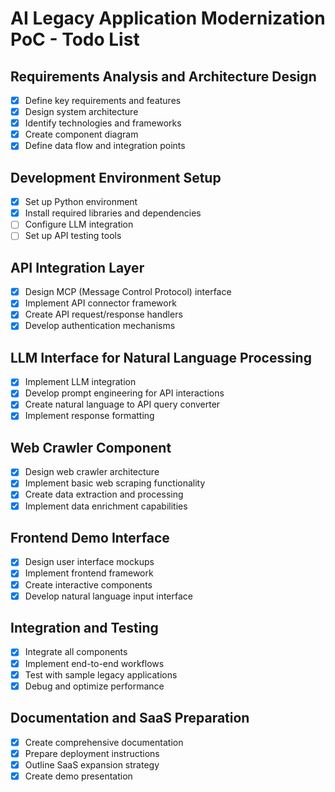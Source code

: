 # AI Legacy Application Modernization PoC - Todo List

## Requirements Analysis and Architecture Design
- [x] Define key requirements and features
- [x] Design system architecture
- [x] Identify technologies and frameworks
- [x] Create component diagram
- [x] Define data flow and integration points

## Development Environment Setup
- [x] Set up Python environment
- [x] Install required libraries and dependencies
- [ ] Configure LLM integration
- [ ] Set up API testing tools

## API Integration Layer
- [x] Design MCP (Message Control Protocol) interface
- [x] Implement API connector framework
- [x] Create API request/response handlers
- [x] Develop authentication mechanisms

## LLM Interface for Natural Language Processing
- [x] Implement LLM integration
- [x] Develop prompt engineering for API interactions
- [x] Create natural language to API query converter
- [x] Implement response formatting

## Web Crawler Component
- [x] Design web crawler architecture
- [x] Implement basic web scraping functionality
- [x] Create data extraction and processing
- [x] Implement data enrichment capabilities

## Frontend Demo Interface
- [x] Design user interface mockups
- [x] Implement frontend framework
- [x] Create interactive components
- [x] Develop natural language input interface

## Integration and Testing
- [x] Integrate all components
- [x] Implement end-to-end workflows
- [x] Test with sample legacy applications
- [x] Debug and optimize performance

## Documentation and SaaS Preparation
- [x] Create comprehensive documentation
- [x] Prepare deployment instructions
- [x] Outline SaaS expansion strategy
- [x] Create demo presentation
